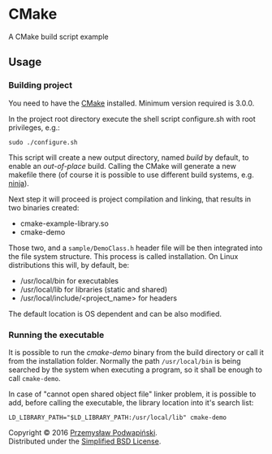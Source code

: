 # CMake
A CMake build script example

## Usage
### Building project
You need to have the [CMake][10] installed. Minimum version required is 3.0.0.

In the project root directory execute the shell script configure.sh with root privileges, e.g.:
```
sudo ./configure.sh
```

This script will create a new output directory, named *build* by default, to enable an _out-of-place_ build. Calling the CMake will generate a new makefile there (of course it is possible to use different build systems, e.g. [ninja][11]).

Next step it will proceed is project compilation and linking, that results in two binaries created:
- cmake-example-library.so
- cmake-demo

Those two, and a ```sample/DemoClass.h``` header file will be then integrated into the file system structure. This process is called installation.
On Linux distributions this will, by default, be:
- /usr/local/bin for executables
- /usr/local/lib for libraries (static and shared)
- /usr/local/include/<project_name> for headers

The default location is OS dependent and can be also modified.

### Running the executable
It is possible to run the *cmake-demo* binary from the build directory or call it from the installation folder.
Normally the path ```/usr/local/bin``` is being searched by the system when executing a program, so it shall be enough to call ```cmake-demo```.

In case of "cannot open shared object file" linker problem, it is possible to add, before calling the executable, the library location into it's search list:
```
LD_LIBRARY_PATH="$LD_LIBRARY_PATH:/usr/local/lib" cmake-demo
```

Copyright &copy; 2016 [Przemysław Podwapiński][98].<br>
Distributed under the [Simplified BSD License][99].

[10]:https://cmake.org/
[11]:https://ninja-build.org/
[98]:mailto:p.podwapinski@gmail.com
[99]:https://www.freebsd.org/copyright/freebsd-license.html
